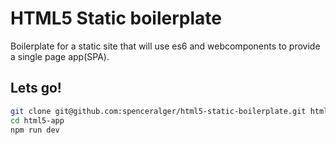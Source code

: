 # HTML5 Static boilerplate

Boilerplate for a static site that will use es6 and webcomponents to provide a single page app(SPA).

## Lets go!

```sh
git clone git@github.com:spenceralger/html5-static-boilerplate.git html5-app
cd html5-app
npm run dev
```
